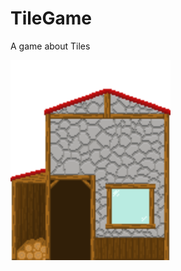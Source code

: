 # TileGame
A game about Tiles

<img src="https://github.com/CodeAX2/TileGame/blob/master/TileGame/Resources/Textures/WoodHut.png" alt="drawing" width="256"/>
